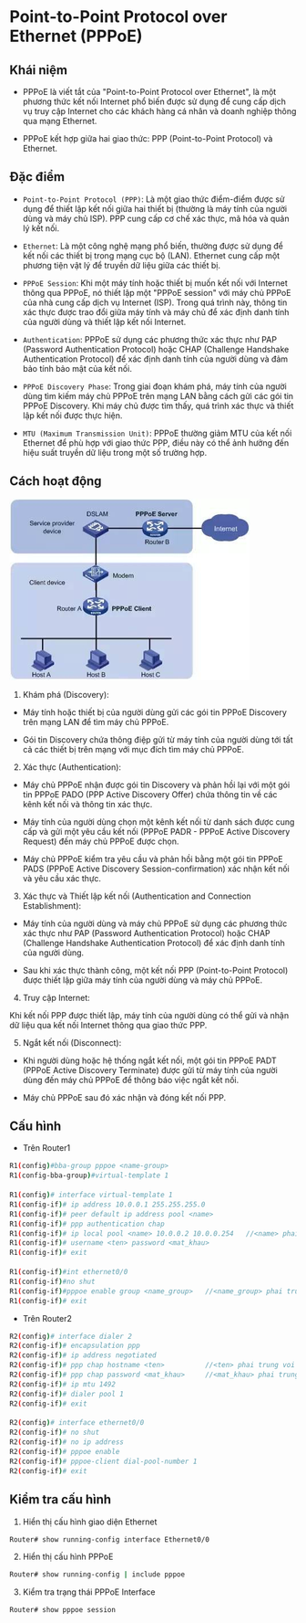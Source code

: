 # Point-to-Point Protocol over Ethernet (PPPoE)

## Khái niệm

- PPPoE là viết tắt của "Point-to-Point Protocol over Ethernet", là một phương thức kết nối Internet phổ biến được sử dụng để cung cấp dịch vụ truy cập Internet cho các khách hàng cá nhân và doanh nghiệp thông qua mạng Ethernet. 

- PPPoE kết hợp giữa hai giao thức: PPP (Point-to-Point Protocol) và Ethernet.

## Đặc điểm

- `Point-to-Point Protocol (PPP)`: Là một giao thức điểm-điểm được sử dụng để thiết lập kết nối giữa hai thiết bị (thường là máy tính của người dùng và máy chủ ISP). PPP cung cấp cơ chế xác thực, mã hóa và quản lý kết nối.

- `Ethernet`: Là một công nghệ mạng phổ biến, thường được sử dụng để kết nối các thiết bị trong mạng cục bộ (LAN). Ethernet cung cấp một phương tiện vật lý để truyền dữ liệu giữa các thiết bị.

- `PPPoE Session`: Khi một máy tính hoặc thiết bị muốn kết nối với Internet thông qua PPPoE, nó thiết lập một "PPPoE session" với máy chủ PPPoE của nhà cung cấp dịch vụ Internet (ISP). Trong quá trình này, thông tin xác thực được trao đổi giữa máy tính và máy chủ để xác định danh tính của người dùng và thiết lập kết nối Internet.

- `Authentication`: PPPoE sử dụng các phương thức xác thực như PAP (Password Authentication Protocol) hoặc CHAP (Challenge Handshake Authentication Protocol) để xác định danh tính của người dùng và đảm bảo tính bảo mật của kết nối.

- `PPPoE Discovery Phase`: Trong giai đoạn khám phá, máy tính của người dùng tìm kiếm máy chủ PPPoE trên mạng LAN bằng cách gửi các gói tin PPPoE Discovery. Khi máy chủ được tìm thấy, quá trình xác thực và thiết lập kết nối được thực hiện.

- `MTU (Maximum Transmission Unit)`: PPPoE thường giảm MTU của kết nối Ethernet để phù hợp với giao thức PPP, điều này có thể ảnh hưởng đến hiệu suất truyền dữ liệu trong một số trường hợp.

## Cách hoạt động

![](../image/PPPoE.jpg)

1. Khám phá (Discovery):

- Máy tính hoặc thiết bị của người dùng gửi các gói tin PPPoE Discovery trên mạng LAN để tìm máy chủ PPPoE.

- Gói tin Discovery chứa thông điệp gửi từ máy tính của người dùng tới tất cả các thiết bị trên mạng với mục đích tìm máy chủ PPPoE.

2. Xác thực (Authentication):

- Máy chủ PPPoE nhận được gói tin Discovery và phản hồi lại với một gói tin PPPoE PADO (PPP Active Discovery Offer) chứa thông tin về các kênh kết nối và thông tin xác thực.

- Máy tính của người dùng chọn một kênh kết nối từ danh sách được cung cấp và gửi một yêu cầu kết nối (PPPoE PADR - PPPoE Active Discovery Request) đến máy chủ PPPoE được chọn.

- Máy chủ PPPoE kiểm tra yêu cầu và phản hồi bằng một gói tin PPPoE PADS (PPPoE Active Discovery Session-confirmation) xác nhận kết nối và yêu cầu xác thực.

3. Xác thực và Thiết lập kết nối (Authentication and Connection Establishment):

- Máy tính của người dùng và máy chủ PPPoE sử dụng các phương thức xác thực như PAP (Password Authentication Protocol) hoặc CHAP (Challenge Handshake Authentication Protocol) để xác định danh tính của người dùng.

- Sau khi xác thực thành công, một kết nối PPP (Point-to-Point Protocol) được thiết lập giữa máy tính của người dùng và máy chủ PPPoE.

4. Truy cập Internet:

Khi kết nối PPP được thiết lập, máy tính của người dùng có thể gửi và nhận dữ liệu qua kết nối Internet thông qua giao thức PPP.

5. Ngắt kết nối (Disconnect):

- Khi người dùng hoặc hệ thống ngắt kết nối, một gói tin PPPoE PADT (PPPoE Active Discovery Terminate) được gửi từ máy tính của người dùng đến máy chủ PPPoE để thông báo việc ngắt kết nối.

- Máy chủ PPPoE sau đó xác nhận và đóng kết nối PPP.

## Cấu hình

- Trên Router1

```sh
R1(config)#bba-group pppoe <name-group>
R1(config-bba-group)#virtual-template 1

R1(config)# interface virtual-template 1
R1(config-if)# ip address 10.0.0.1 255.255.255.0
R1(config-if)# peer default ip address pool <name>
R1(config-if)# ppp authentication chap
R1(config-if)# ip local pool <name> 10.0.0.2 10.0.0.254   //<name> phai trung voi peer default ip address pool <name> o tren
R1(config-if)# username <ten> password <mat_khau>
R1(config-if)# exit

R1(config-if)#int ethernet0/0
R1(config-if)#no shut
R1(config-if)#pppoe enable group <name_group>  	//<name_group> phai trung voi bba-group pppoe da cau hinh o tren
R1(config-if)# exit
```

- Trên Router2

```sh
R2(config)# interface dialer 2
R2(config-if)# encapsulation ppp
R2(config-if)# ip address negotiated
R2(config-if)# ppp chap hostname <ten>          //<ten> phai trung voi username cau hinh tren Router1
R2(config-if)# ppp chap password <mat_khau>  	//<mat_khau> phai trung voi mat khau cau hinh tren Router1
R2(config-if)# ip mtu 1492
R2(config-if)# dialer pool 1
R2(config-if)# exit

R2(config)# interface ethernet0/0
R2(config-if)# no shut
R2(config-if)# no ip address
R2(config-if)# pppoe enable
R2(config-if)# pppoe-client dial-pool-number 1
R2(config-if)# exit
```

## Kiểm tra cấu hình

1. Hiển thị cấu hình giao diện Ethernet

```sh
Router# show running-config interface Ethernet0/0
```

2. Hiển thị cấu hình PPPoE

```sh
Router# show running-config | include pppoe
```

3. Kiểm tra trạng thái PPPoE Interface

```sh
Router# show pppoe session
```